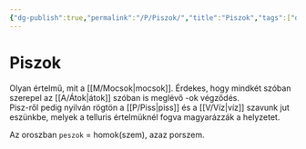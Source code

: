 ```yaml
---
{"dg-publish":true,"permalink":"/P/Piszok/","title":"Piszok","tags":["dg_uploaded"],"created":"2023-10-17T11:21","updated":"2023-10-25T02:07"}
---
```



# Piszok

Olyan értelmű, mit a [[M/Mocsok\|mocsok]]. Érdekes, hogy mindkét szóban szerepel az [[A/Átok\|átok]] szóban is meglévő -ok végződés.  
Pisz-ről pedig nyilván rögtön a [[P/Piss\|piss]] és a [[V/Víz\|víz]] szavunk jut eszünkbe, melyek a telluris értelmüknél fogva magyarázzák a helyzetet.  

Az oroszban `peszok` = homok(szem), azaz porszem.  